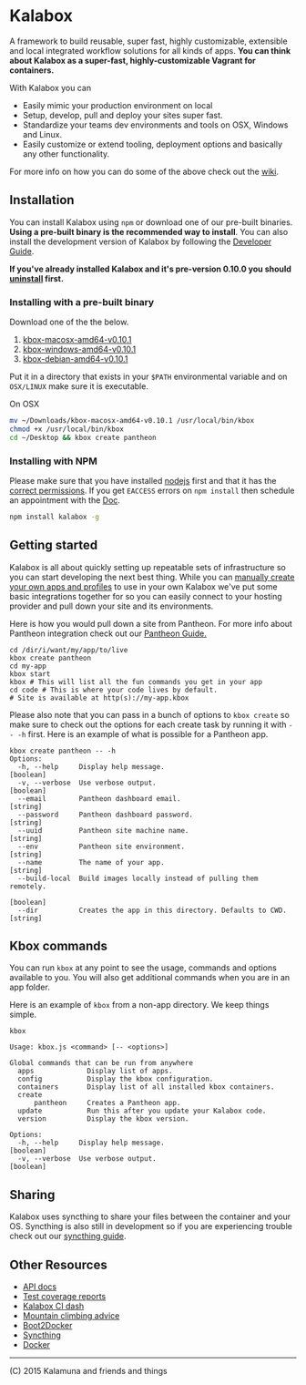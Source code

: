 # Kalabox

A framework to build reusable, super fast, highly customizable, extensible and local integrated workflow solutions for all kinds of apps. **You can think about Kalabox as a super-fast, highly-customizable Vagrant for containers.**

With Kalabox you can

* Easily mimic your production environment on local
* Setup, develop, pull and deploy your sites super fast.
* Standardize your teams dev environments and tools on OSX, Windows and Linux.
* Easily customize or extend tooling, deployment options and basically any other functionality.

For more info on how you can do some of the above check out the [wiki](https://github.com/kalabox/kalabox/wiki).

## Installation

You can install Kalabox using `npm` or download one of our pre-built binaries. **Using a pre-built binary is the recommended way to install**. You can also install the development version of Kalabox by following the [Developer Guide](https://github.com/kalabox/kalabox/wiki/Contribution-Guide).

**If you've already installed Kalabox and it's pre-version 0.10.0 you should
[uninstall](https://github.com/kalabox/kalabox/wiki/Uninstalling-Kalabox/) first.**

### Installing with a pre-built binary

Download one of the the below.

1. [kbox-macosx-amd64-v0.10.1](https://github.com/kalabox/kalabox/releases/download/v0.10.1/kbox-macosx-amd64-v0.10.1)
2. [kbox-windows-amd64-v0.10.1](https://github.com/kalabox/kalabox/releases/download/v0.10.1/kbox-windows-amd64-v0.10.1.exe)
3. [kbox-debian-amd64-v0.10.1](https://github.com/kalabox/kalabox/releases/download/v0.10.1/kbox-debian-amd64-v0.10.1)

Put it in a directory that exists in your `$PATH` environmental variable and on `OSX/LINUX` make sure it is executable. 

On OSX
```bash
mv ~/Downloads/kbox-macosx-amd64-v0.10.1 /usr/local/bin/kbox
chmod +x /usr/local/bin/kbox
cd ~/Desktop && kbox create pantheon
```

### Installing with NPM

Please make sure that you have installed [nodejs](http://nodejs.org/) first and that it has the [correct permissions](https://docs.npmjs.com/getting-started/fixing-npm-permissions). If you get `EACCESS` errors on `npm install` then schedule an appointment with the [Doc](https://github.com/mattgrill/NPM-Doctor).

```bash
npm install kalabox -g
```

## Getting started

Kalabox is all about quickly setting up repeatable sets of infrastructure so you can start developing the next best thing. While you can [manually create your own apps and profiles](https://github.com/kalabox/kalabox/wiki/Creating-custom-apps) to use in your own Kalabox we've put some basic integrations together for so you can easily connect to your hosting provider and pull down your site and its environments.

Here is how you would pull down a site from Pantheon. For more info about Pantheon integration check out our [Pantheon Guide.](https://github.com/kalabox/kalabox/wiki/Pantheon-Guide)

```
cd /dir/i/want/my/app/to/live
kbox create pantheon
cd my-app
kbox start
kbox # This will list all the fun commands you get in your app
cd code # This is where your code lives by default.
# Site is available at http(s)://my-app.kbox
```

Please also note that you can pass in a bunch of options to `kbox create` so make sure to check out the options for each create task by running it with `-- -h` first. Here is an example of what is possible for a Pantheon app.

```
kbox create pantheon -- -h
Options:
  -h, --help     Display help message.                                 [boolean]
  -v, --verbose  Use verbose output.                                   [boolean]
  --email        Pantheon dashboard email.                              [string]
  --password     Pantheon dashboard password.                           [string]
  --uuid         Pantheon site machine name.                            [string]
  --env          Pantheon site environment.                             [string]
  --name         The name of your app.                                  [string]
  --build-local  Build images locally instead of pulling them remotely.
                                                                       [boolean]
  --dir          Creates the app in this directory. Defaults to CWD.    [string]
```

## Kbox commands

You can run `kbox` at any point to see the usage, commands and options available to you. You will also get additional commands when you are in an app folder.

Here is an example of `kbox` from a non-app directory. We keep things simple.

```
kbox

Usage: kbox.js <command> [-- <options>]

Global commands that can be run from anywhere
  apps             Display list of apps.
  config           Display the kbox configuration.
  containers       Display list of all installed kbox containers.
  create       
      pantheon     Creates a Pantheon app.
  update           Run this after you update your Kalabox code.
  version          Display the kbox version.

Options:
  -h, --help     Display help message.                                 [boolean]
  -v, --verbose  Use verbose output.                                   [boolean]
```

## Sharing

Kalabox uses syncthing to share your files between the container and your OS.
Syncthing is also still in development so if you are experiencing trouble check out our [syncthing guide](https://github.com/kalabox/kalabox/wiki/Syncthing-Guide).

## Other Resources

* [API docs](http://api.kalabox.me/)
* [Test coverage reports](http://coverage.kalabox.me/)
* [Kalabox CI dash](http://ci.kalabox.me/)
* [Mountain climbing advice](https://www.youtube.com/watch?v=tkBVDh7my9Q)
* [Boot2Docker](https://github.com/boot2docker/boot2docker)
* [Syncthing](https://github.com/syncthing/syncthing)
* [Docker](https://github.com/docker/docker)

-------------------------------------------------------------------------------------
(C) 2015 Kalamuna and friends and things


